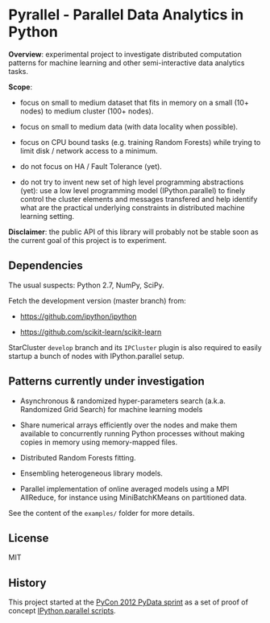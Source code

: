 # Pyrallel - Parallel Data Analytics in Python

**Overview**: experimental project to investigate distributed computation
patterns for machine learning and other semi-interactive data analytics
tasks.

**Scope**:

- focus on small to medium dataset that fits in memory on a small
  (10+ nodes) to medium cluster (100+ nodes).

- focus on small to medium data (with data locality when possible).

- focus on CPU bound tasks (e.g. training Random Forests) while trying to
  limit disk / network access to a minimum.

- do not focus on HA / Fault Tolerance (yet).

- do not try to invent new set of high level programming abstractions
  (yet): use a low level programming model (IPython.parallel) to finely
  control the cluster elements and messages transfered and help identify
  what are the practical underlying constraints in distributed machine
  learning setting.


**Disclaimer**: the public API of this library will probably not be
stable soon as the current goal of this project is to experiment.


## Dependencies

The usual suspects: Python 2.7, NumPy, SciPy.

Fetch the development version (master branch) from:

- https://github.com/ipython/ipython

- https://github.com/scikit-learn/scikit-learn

StarCluster `develop` branch and its `IPCluster` plugin is also required
to easily startup a bunch of nodes with IPython.parallel setup.

## Patterns currently under investigation

- Asynchronous & randomized hyper-parameters search (a.k.a. Randomized Grid
  Search) for machine learning models

- Share numerical arrays efficiently over the nodes and make them
  available to concurrently running Python processes without making
  copies in memory using memory-mapped files.

- Distributed Random Forests fitting.

- Ensembling heterogeneous library models.

- Parallel implementation of online averaged models using a MPI AllReduce, for
  instance using MiniBatchKMeans on partitioned data.


See the content of the `examples/` folder for more details.


## License

MIT


## History

This project started at the [PyCon 2012 PyData
sprint](http://wiki.ipython.org/PyCon12Sprint)
as a set of proof of concept [IPython.parallel
scripts](https://github.com/ogrisel/pycon-pydata-sprint).
